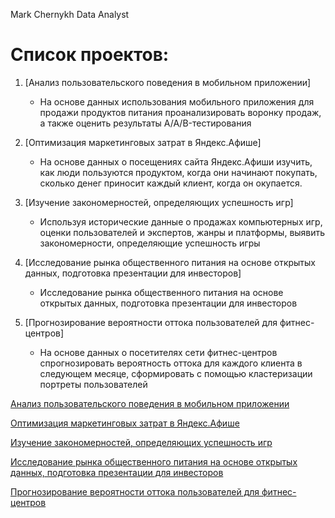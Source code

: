 Mark Chernykh 
Data Analyst


# Список проектов:



1. [Анализ пользовательского поведения в мобильном приложении]


	- На основе данных использования мобильного приложения для продажи продуктов питания проанализировать воронку продаж, а также оценить результаты A/A/B-тестирования


2.  [Оптимизация маркетинговых затрат в Яндекс.Афише]

	- На основе данных о посещениях сайта Яндекс.Афиши изучить, как люди пользуются продуктом, когда они начинают покупать, сколько денег приносит каждый клиент, когда он окупается.

3. [Изучение закономерностей, определяющих успешность игр]

	- Используя исторические данные о продажах компьютерных игр, оценки пользователей и экспертов, жанры и платформы, выявить закономерности, определяющие успешность игры 


4. [Исследование рынка общественного питания на основе открытых данных, подготовка презентации для инвесторов]

	- Исследование рынка общественного питания на основе открытых данных, подготовка презентации для инвесторов

5. [Прогнозирование вероятности оттока пользователей для фитнес-центров]

	- На основе данных о посетителях сети фитнес-центров спрогнозировать вероятность оттока для каждого клиента в следующем месяце, сформировать с помощью кластеризации портреты пользователей









[Анализ пользовательского поведения в мобильном приложении](https://github.com/chernykhmark/yandex_projects/blob/16e71f7b7aeca5da5c31286adce399c68e3df55f/%D0%90%D0%BD%D0%B0%D0%BB%D0%B8%D0%B7%20%D0%BF%D0%BE%D0%B2%D0%B5%D0%B4%D0%B5%D0%BD%D0%B8%D1%8F%20%D0%BF%D0%BE%D0%BB%D1%8C%D0%B7%D0%BE%D0%B2%D0%B0%D1%82%D0%B5%D0%BB%D0%B5%D0%B9/%D0%90%D0%BD%D0%B0%D0%BB%D0%B8%D0%B7%20%D0%BF%D0%BE%D0%BB%D1%8C%D0%B7%D0%BE%D0%B2%D0%B0%D1%82%D0%B5%D0%BB%D1%8C%D1%81%D0%BA%D0%BE%D0%B3%D0%BE%20%D0%BF%D0%BE%D0%B2%D0%B5%D0%B4%D0%B5%D0%BD%D0%B8%D1%8F.ipynb)


[Оптимизация маркетинговых затрат в Яндекс.Афише](https://github.com/chernykhmark/yandex_projects/blob/16e71f7b7aeca5da5c31286adce399c68e3df55f/%D0%9A%D0%BE%D0%B3%D0%BE%D1%80%D1%82%D0%BD%D1%8B%D0%B9%20%D0%B0%D0%BD%D0%B0%D0%BB%D0%B8%D0%B7/%D0%9A%D0%BE%D0%B3%D0%BE%D1%80%D1%82%D0%BD%D1%8B%D0%B9%20%D0%B0%D0%BD%D0%B0%D0%BB%D0%B8%D0%B7.ipynb)


[Изучение закономерностей, определяющих успешность игр](https://github.com/chernykhmark/yandex_projects/blob/16e71f7b7aeca5da5c31286adce399c68e3df55f/%D0%A0%D1%8B%D0%BD%D0%BE%D0%BA%20%D0%B2%D0%B8%D0%B4%D0%B5%D0%BE%D0%B8%D0%B3%D1%80/%D0%98%D1%81%D0%BB%D0%B5%D0%B4%D0%BE%D0%B2%D0%B0%D0%BD%D0%B8%D0%B5%20%D1%80%D1%8B%D0%BD%D0%BA%D0%B0%20%D0%B2%D0%B8%D0%B4%D0%B5%D0%BE%D0%B8%D0%B3%D1%80.ipynb)


[Исследование рынка общественного питания на основе открытых данных, подготовка презентации для инвесторов](https://github.com/chernykhmark/yandex_projects/blob/16e71f7b7aeca5da5c31286adce399c68e3df55f/%D0%A0%D1%8B%D0%BD%D0%BE%D0%BA%20%D0%B7%D0%B0%D0%B2%D0%B5%D0%B4%D0%B5%D0%BD%D0%B8%D0%B9%20%D0%9C%D0%BE%D1%81%D0%BA%D0%B2%D1%8B/%D0%A0%D1%8B%D0%BD%D0%BE%D0%BA%20%D0%B7%D0%B0%D0%B2%D0%B5%D0%B4%D0%B5%D0%BD%D0%B8%D0%B9%20%D0%9C%D0%BE%D1%81%D0%BA%D0%B2%D1%8B.ipynb)

[Прогнозирование вероятности оттока пользователей для фитнес-центров](https://github.com/chernykhmark/yandex_projects/blob/16e71f7b7aeca5da5c31286adce399c68e3df55f/%D0%9A%D0%BB%D0%B8%D0%B5%D0%BD%D1%82%D1%8B%20%D1%84%D0%B8%D1%82%D0%BD%D0%B5%D1%81%20%D1%86%D0%B5%D0%BD%D1%82%D1%80%D0%B0/%D0%BC%D0%B0%D1%88%D0%B8%D0%BD%D0%BD%D0%BE%D0%B5_%D0%BE%D0%B1%D1%83%D1%87%D0%B5%D0%BD%D0%B8%D0%B5.ipynb)
